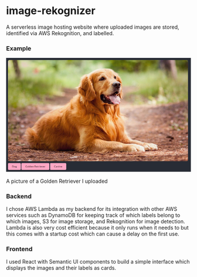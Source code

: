 # image-rekognizer

A serverless image hosting website where uploaded images are stored, identified via AWS Rekognition, and labelled.

### Example

![Dog Example](https://raw.githubusercontent.com/danielfain/image-rekognizer/master/images/dog_example.png)

A picture of a Golden Retriever I uploaded

### Backend

I chose AWS Lambda as my backend for its integration with other AWS services such as DynamoDB for keeping track of which labels belong to which images, S3 for image storage, and Rekognition for image detection. Lambda is also very cost efficient because it only runs when it needs to but this comes with a startup cost which can cause a delay on the first use.

### Frontend

I used React with Semantic UI components to build a simple interface which displays the images and their labels as cards.